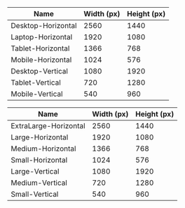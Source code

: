 

| Name               | Width (px) | Height (px) |
| ------------------ | ---------- | ----------- |
| Desktop-Horizontal | 2560       | 1440        |
| Laptop-Horizontal  | 1920       | 1080        |
| Tablet-Horizontal  | 1366       | 768         |
| Mobile-Horizontal  | 1024       | 576         |
| Desktop-Vertical   | 1080       | 1920        |
| Tablet-Vertical    | 720        | 1280        |
| Mobile-Vertical    | 540        | 960         |



| Name                  | Width (px) | Height (px) |
| --------------------- | ---------- | ----------- |
| ExtraLarge-Horizontal | 2560       | 1440        |
| Large-Horizontal      | 1920       | 1080        |
| Medium-Horizontal     | 1366       | 768         |
| Small-Horizontal      | 1024       | 576         |
| Large-Vertical        | 1080       | 1920        |
| Medium-Vertical       | 720        | 1280        |
| Small-Vertical        | 540        | 960         |
